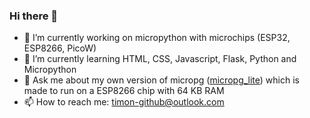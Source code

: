 ### Hi there 👋

<!--
**TimonW-Dev/TimonW-Dev** is a ✨ _special_ ✨ repository because its `README.md` (this file) appears on your GitHub profile.

Thanks for watching the raw text of this markdown file. You are not used to.

Did you know? APT has Super Cow Powers!
-->

- 🔭 I’m currently working on micropython with microchips (ESP32, ESP8266, PicoW)
- 🌱 I’m currently learning HTML, CSS, Javascript, Flask, Python and Micropython
- 💬 Ask me about my own version of micropg ([micropg_lite](https://github.com/TimonW-Dev/micropg_lite)) which is made to run on a ESP8266 chip with 64 KB RAM
- 📫 How to reach me: [timon-github@outlook.com](mailto:timon-github@outlook.com)

<!--
- 👯 I’m looking to collaborate on ...
- 🤔 I’m looking for help with ...
- ⚡ Fun fact: 
>